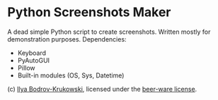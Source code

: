 # Python Screenshots Maker

A dead simple Python script to create screenshots. Written mostly for demonstration purposes. Dependencies:

* Keyboard
* PyAutoGUI
* Pillow
* Built-in modules (OS, Sys, Datetime)

(c) [Ilya Bodrov-Krukowski](http://bodrovis.tech/), licensed under the [beer-ware license](https://fedoraproject.org/wiki/Licensing/Beerware).